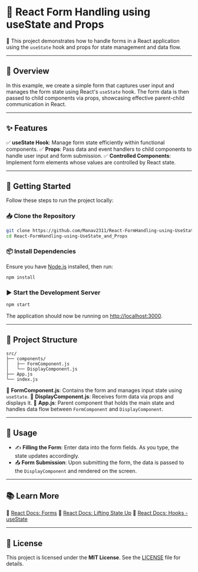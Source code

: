 # 🚀 React Form Handling using useState and Props

📌 This project demonstrates how to handle forms in a React application using the `useState` hook and props for state management and data flow.

---

## 🌟 Overview

In this example, we create a simple form that captures user input and manages the form state using React's `useState` hook. The form data is then passed to child components via props, showcasing effective parent-child communication in React.

---

## ✨ Features

✅ **useState Hook**: Manage form state efficiently within functional components.
✅ **Props**: Pass data and event handlers to child components to handle user input and form submission.
✅ **Controlled Components**: Implement form elements whose values are controlled by React state.

---

## 🚀 Getting Started

Follow these steps to run the project locally:

### 📥 Clone the Repository

```bash
git clone https://github.com/Manav2311/React-FormHandling-using-UseState_and_Props.git
cd React-FormHandling-using-UseState_and_Props
```

### 📦 Install Dependencies

Ensure you have [Node.js](https://nodejs.org/) installed, then run:

```bash
npm install
```

### ▶ Start the Development Server

```bash
npm start
```

The application should now be running on [http://localhost:3000](http://localhost:3000).

---

## 📂 Project Structure

```
src/
├── components/
│   ├── FormComponent.js
│   └── DisplayComponent.js
├── App.js
└── index.js
```

📌 **FormComponent.js**: Contains the form and manages input state using `useState`.
📌 **DisplayComponent.js**: Receives form data via props and displays it.
📌 **App.js**: Parent component that holds the main state and handles data flow between `FormComponent` and `DisplayComponent`.

---

## 🎯 Usage

- ✍ **Filling the Form**: Enter data into the form fields. As you type, the state updates accordingly.
- 📤 **Form Submission**: Upon submitting the form, the data is passed to the `DisplayComponent` and rendered on the screen.

---

## 📚 Learn More

🔗 [React Docs: Forms](https://reactjs.org/docs/forms.html)
🔗 [React Docs: Lifting State Up](https://reactjs.org/docs/lifting-state-up.html)
🔗 [React Docs: Hooks - useState](https://reactjs.org/docs/hooks-state.html)

---

## 📜 License

This project is licensed under the **MIT License**. See the [LICENSE](LICENSE) file for details.


